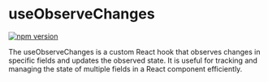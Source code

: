 # useObserveChanges

[![npm version](https://badge.fury.io/js/react-use-observe-changes.svg)](https://www.npmjs.com/package/react-use-observe-changes)

The useObserveChanges is a custom React hook that observes changes in specific fields and updates the observed state. It is useful for tracking and managing the state of multiple fields in a React component efficiently.
